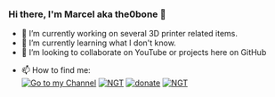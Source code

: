 ### Hi there, I'm Marcel aka the0bone 👋

- 🔭 I’m currently working on several 3D printer related items.
- 🌱 I’m currently learning what I don't know.
- 👯 I’m looking to collaborate on YouTube or projects here on GitHub
<!-- - 🤔 I’m looking for help with ...
- 💬 Ask me about ... -->
- 📫 How to find me:  
<a href="https://www.youtube.com/c/TestnReview"><img src="https://img.shields.io/youtube/channel/views/UCHte7RKGIYJXDZKShCNz9gw?label=YouTube%20Views&style=social" alt="Go to my Channel"></a> <a href="https://nextgeneration.technology"><img src="https://img.shields.io/badge/www-nextgeneration.technology-orange" alt="NGT"></a> <a href="https://www.paypal.com/paypalme/the0bone/5"><img src="https://img.shields.io/badge/donate-Thanks-black" alt="donate"></a> <a href="https://amzn.to/3uUJrLU"><img src="https://img.shields.io/badge/Affiliat-Let Amazon pay me-lightblue" alt="NGT"></a>
<!--  <a href="https://nextgeneration.technology"><img src="https://img.shields.io/badge/<LABEL>-<MESSAGE>-<COLOR>" alt="NGT"></a> -->
<!-- - 😄 Pronouns: ... 
- ⚡ Fun fact: ... -->
